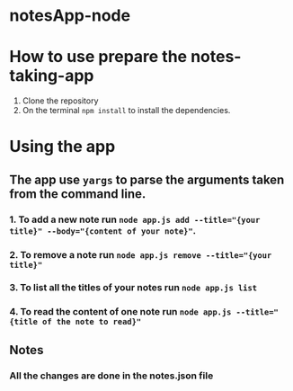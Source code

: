 # notesApp-node

# How to use prepare the notes-taking-app

1. Clone the repository
2. On the terminal `npm install` to install the dependencies.

# Using the app

## The app use `yargs` to parse the arguments taken from the command line.

### 1. To add a new note run `node app.js add --title="{your title}" --body="{content of your note}"`.

### 2. To remove a note run `node app.js remove --title="{your title}"`

### 3. To list all the titles of your notes run `node app.js list`

### 4. To read the content of one note run `node app.js --title="{title of the note to read}"`

## Notes

### All the changes are done in the notes.json file
